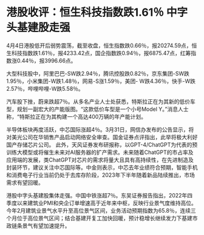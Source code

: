 # 港股收评：恒生科技指数跌1.61％ 中字头基建股走强

4月4日港股低开后弱势震荡，截至收盘，恒生指数跌0.66％，报20274.59点，恒生科技指数跌1.61％，报4233.42点，国企指数跌0.94％，报6875.47点，红筹指数涨0.44％，报3996.66点。

大型科技股中，阿里巴巴-SW跌2.94％，腾讯控股跌0.82％，京东集团-SW跌1.95％，小米集团-W跌1.48％，网易-S涨1.59％，美团-
W跌4.36％，快手-W跌2.57％，哔哩哔哩-W跌5.58％。

汽车股下挫，蔚来跌超7％。从多名产业人士处获悉，特斯拉正在为其新的低价车型，规划一副宏大的产能版图。“这款低价车型是一个小号Model
Y。”消息人士称，“特斯拉正在为其构建一个高达400万辆的年产能计划。

半导体板块再度活跃，中芯国际涨超4％。3月31日，网信办发布的公告显示，将对美光公司在华销售产品启动网络安全审查。国金证券点评指出，此举将极大利好国产存储芯片公司。
此外，天风证券发布研报称，以GPT-4/ChatGPT为代表的预训练大模型或将催生未来对AI服务器的扩产需求。未来随着ChatGPT的市占率及应用端的发展，类ChatGPT对芯片的需求将量大且具有高持续性，在先进制造及封装环节，建议关注中芯国际等。中金则表示，中芯去年业绩符合预期，智能手机和消费电子行业当前仍处于去库存阶段，2023年下半年随着新品陆续推出，市场需求有望回暖。

港股中字头基建股集体走强。中国中铁涨超7％。东吴证券报告指出，2022年四季度以来建筑业PMI和央企订单增速高于近年来中枢，反映行业景气度维持高位。今年2月建筑业景气水平升至高位景气区间，业务活动预期指数为65.8％，连续三个月位于高位景气区间；结合基建开复工加快回暖，预计稳增长继续发力下基建市政链条景气有望加速提升。

